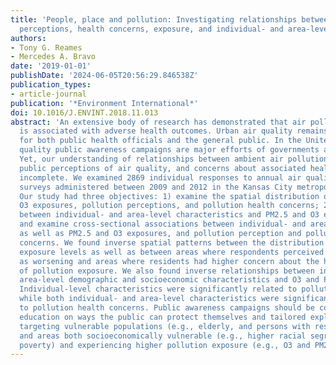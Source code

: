 ```yaml
---
title: 'People, place and pollution: Investigating relationships between air quality
  perceptions, health concerns, exposure, and individual- and area-level characteristics'
authors:
- Tony G. Reames
- Mercedes A. Bravo
date: '2019-01-01'
publishDate: '2024-06-05T20:56:29.846538Z'
publication_types:
- article-journal
publication: '*Environment International*'
doi: 10.1016/J.ENVINT.2018.11.013
abstract: 'An extensive body of research has demonstrated that air pollution exposure
  is associated with adverse health outcomes. Urban air quality remains a major concern
  for both public health officials and the general public. In the United States, air
  quality public awareness campaigns are major efforts of governments at every level.
  Yet, our understanding of relationships between ambient air pollution exposure,
  public perceptions of air quality, and concerns about associated health risks is
  incomplete. We examined 2869 individual responses to annual air quality public awareness
  surveys administered between 2009 and 2012 in the Kansas City metropolitan area.
  Our study had three objectives: 1) examine the spatial distribution of PM2.5 and
  O3 exposures, pollution perceptions, and pollution health concerns; 2) explore relationships
  between individual- and area-level characteristics and PM2.5 and O3 exposure; 3)
  and examine cross-sectional associations between individual- and area-level characteristics,
  as well as PM2.5 and O3 exposures, and pollution perception and pollution health
  concerns. We found inverse spatial patterns between the distribution of O3 and PM2.5
  exposure levels as well as between areas where respondents perceived air pollution
  as worsening and areas where residents had higher concern about the health effects
  of pollution exposure. We also found inverse relationships between individual- and
  area-level demographic and socioeconomic characteristics and O3 and PM2.5 exposure.
  Individual-level characteristics were significantly related to pollution perceptions,
  while both individual- and area-level characteristics were significantly related
  to pollution health concerns. Public awareness campaigns should be combined with
  education on ways the public can protect themselves and tailored explicitly for
  targeting vulnerable populations (e.g., elderly, and persons with respiratory problems)
  and areas both socioeconomically vulnerable (e.g., higher racial segregation and
  poverty) and experiencing higher pollution exposure (e.g., O3 and PM2.5).'
---
```

